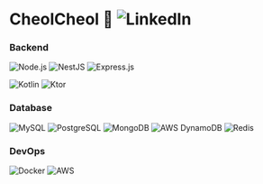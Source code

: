 # CheolCheol 👋 ![LinkedIn](https://img.shields.io/badge/LinkedIn-0077B5?style=flat&link=https%3A%2F%2Fwww.linkedin.com%2Fin%2Fcheolmin-choi-39aa0119b%2F)

### Backend

![Node.js](https://img.shields.io/badge/Node.js-339933?style=flat&logo=node.js&logoColor=white) ![NestJS](https://img.shields.io/badge/NestJS-E0234E?style=flat&logo=nestjs&logoColor=white) ![Express.js](https://img.shields.io/badge/Express.js-000000?style=flat&logo=express&logoColor=white)

![Kotlin](https://img.shields.io/badge/Kotlin-7F52FF?style=flat&logo=kotlin&logoColor=white) ![Ktor](https://img.shields.io/badge/Ktor-7F52FF?style=flat&logo=ktor&logoColor=white)

### Database
![MySQL](https://img.shields.io/badge/MySQL-4479A1?style=flat&logo=mysql&logoColor=white) ![PostgreSQL](https://img.shields.io/badge/PostgreSQL-4169E1?style=flat&logo=postgresql&logoColor=white) ![MongoDB](https://img.shields.io/badge/MongoDB-47A248?style=flat&logo=mongodb&logoColor=white) ![AWS DynamoDB](https://img.shields.io/badge/AWS_DynamoDB-4053D6?style=flat&logo=amazon-dynamodb&logoColor=white) ![Redis](https://img.shields.io/badge/Redis-DC382D?style=flat&logo=redis&logoColor=white)

### DevOps
![Docker](https://img.shields.io/badge/Docker-2496ED?style=flat&logo=docker&logoColor=white) ![AWS](https://img.shields.io/badge/AWS-232F3E?style=flat&logo=amazon-aws&logoColor=white)



